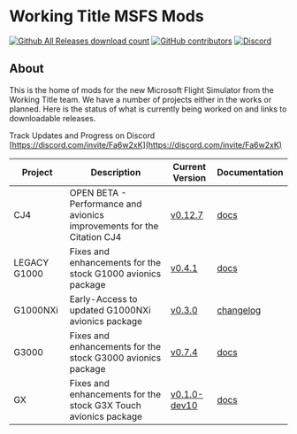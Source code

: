# Working Title MSFS Mods

[![Github All Releases download count](https://img.shields.io/github/downloads/Working-Title-MSFS-Mods/fspackages/total?style=flat-square)](https://github.com/Working-Title-MSFS-Mods/fspackages/releases)
[![GitHub contributors](https://img.shields.io/github/contributors-anon/Working-Title-MSFS-Mods/fspackages?style=flat-square)](https://github.com/Working-Title-MSFS-Mods/fspackages/graphs/contributors)
[![Discord](https://img.shields.io/discord/750764704175226992.svg?label=&logo=discord&logoColor=ffffff&color=7389D8&labelColor=6A7EC2&style=flat-square)](https://discord.gg/Fa6w2xK)

## About

This is the home of mods for the new Microsoft Flight Simulator from the Working Title team.  We have a number of projects either in the works or planned.  Here is the status of what is currently being worked on and links to downloadable releases.

Track Updates and Progress on Discord [https://discord.com/invite/Fa6w2xK](https://discord.com/invite/Fa6w2xK)

Project | Description | Current Version | Documentation
--------|-------------|-----------------|--------------
CJ4 | OPEN BETA - Performance and avionics improvements for the Citation CJ4 | [v0.12.7](https://github.com/Working-Title-MSFS-Mods/fspackages/releases/tag/cj4-v0.12.7) | [docs](https://github.com/Working-Title-MSFS-Mods/fspackages/tree/main/docs/workingtitle-cj4)
LEGACY G1000 | Fixes and enhancements for the stock G1000 avionics package | [v0.4.1](https://github.com/Working-Title-MSFS-Mods/fspackages/releases/tag/g1000-v0.4.1) | [docs](https://github.com/Working-Title-MSFS-Mods/fspackages/tree/main/docs/workingtitle-g1000)
G1000NXi | Early-Access to updated G1000NXi avionics package | [v0.3.0](https://www.workingtitle.aero/packages/nxi/) | [changelog](https://www.workingtitle.aero/packages/nxi/2021/08/13/nxi-release-v0.3.0.html)
G3000 | Fixes and enhancements for the stock G3000 avionics package | [v0.7.4](https://github.com/Working-Title-MSFS-Mods/fspackages/releases/tag/g3000-v0.7.4a) | [docs](https://github.com/Working-Title-MSFS-Mods/fspackages/tree/main/docs/workingtitle-g3000)
GX | Fixes and enhancements for the stock G3X Touch avionics package | [v0.1.0-dev10](https://github.com/Working-Title-MSFS-Mods/fspackages/releases/tag/gx-v0.1.0-dev10) | [docs](https://github.com/Working-Title-MSFS-Mods/fspackages/tree/main/docs/workingtitle-gx)
